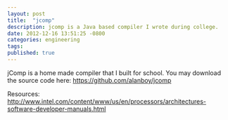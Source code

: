 ```yaml
---
layout: post
title:  "jcomp"
description: jcomp is a Java based compiler I wrote during college.
date: 2012-12-16 13:51:25 -0800
categories: engineering
tags: 
published: true
---
```


jComp is a home made compiler that I built for school. You may download the source code here: https://github.com/alanboy/jcomp


Resources: http://www.intel.com/content/www/us/en/processors/architectures-software-developer-manuals.html